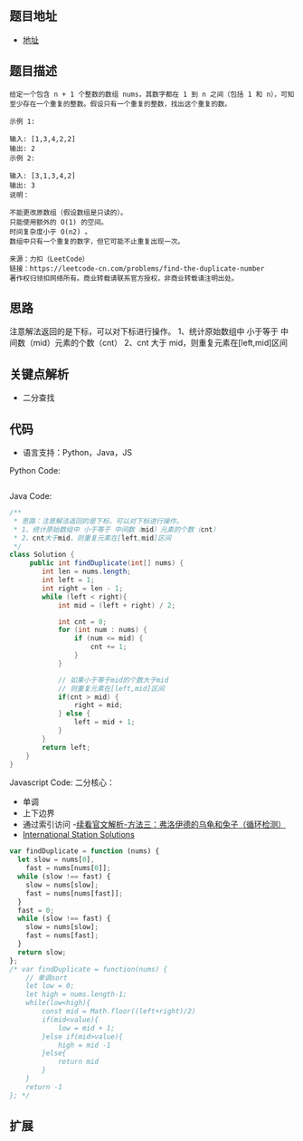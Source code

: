 ## 题目地址

- [地址](https://leetcode-cn.com/problems/find-the-duplicate-number/)

## 题目描述

```
给定一个包含 n + 1 个整数的数组 nums，其数字都在 1 到 n 之间（包括 1 和 n），可知至少存在一个重复的整数。假设只有一个重复的整数，找出这个重复的数。

示例 1:

输入: [1,3,4,2,2]
输出: 2
示例 2:

输入: [3,1,3,4,2]
输出: 3
说明：

不能更改原数组（假设数组是只读的）。
只能使用额外的 O(1) 的空间。
时间复杂度小于 O(n2) 。
数组中只有一个重复的数字，但它可能不止重复出现一次。

来源：力扣（LeetCode）
链接：https://leetcode-cn.com/problems/find-the-duplicate-number
著作权归领扣网络所有。商业转载请联系官方授权，非商业转载请注明出处。
```

## 思路

注意解法返回的是下标，可以对下标进行操作。
1、统计原始数组中 小于等于 中间数（mid）元素的个数（cnt）
2、cnt 大于 mid，则重复元素在[left,mid]区间

## 关键点解析

- 二分查找

## 代码

- 语言支持：Python，Java，JS

Python Code:

```python

```

Java Code:

```java
/**
 * 思路：注意解法返回的是下标，可以对下标进行操作。
 * 1、统计原始数组中 小于等于 中间数（mid）元素的个数（cnt）
 * 2、cnt大于mid，则重复元素在[left,mid]区间
 */
class Solution {
     public int findDuplicate(int[] nums) {
        int len = nums.length;
        int left = 1;
        int right = len - 1;
        while (left < right){
            int mid = (left + right) / 2;

            int cnt = 0;
            for (int num : nums) {
                if (num <= mid) {
                    cnt += 1;
                }
            }

            // 如果小于等于mid的个数大于mid
            // 则重复元素在[left,mid]区间
            if(cnt > mid) {
                right = mid;
            } else {
                left = mid + 1;
            }
        }
        return left;
    }
}
```

Javascript Code:
二分核心：

- 单调
- 上下边界
- 通过索引访问 -[续看官文解析-方法三：弗洛伊德的乌龟和兔子（循环检测）](https://leetcode-cn.com/problems/find-the-duplicate-number/solution/xun-zhao-zhong-fu-shu-by-leetcode)
- [International Station Solutions](https://leetcode.com/problems/find-the-duplicate-number/discuss/134813/javascript-soution%3A-beats-99.35-runtime-56ms.-Using-linked-list)
```js
var findDuplicate = function (nums) {
  let slow = nums[0],
    fast = nums[nums[0]];
  while (slow !== fast) {
    slow = nums[slow];
    fast = nums[nums[fast]];
  }
  fast = 0;
  while (slow !== fast) {
    slow = nums[slow];
    fast = nums[fast];
  }
  return slow;
};
/* var findDuplicate = function(nums) {
    // 单调sort
    let low = 0;
    let high = nums.length-1;
    while(low<high){
        const mid = Math.floor((left+right)/2)
        if(mid<value){
            low = mid + 1;
        }else if(mid>value){
            high = mid -1
        }else{
            return mid
        }
    }
    return -1
}; */
```

## 扩展
